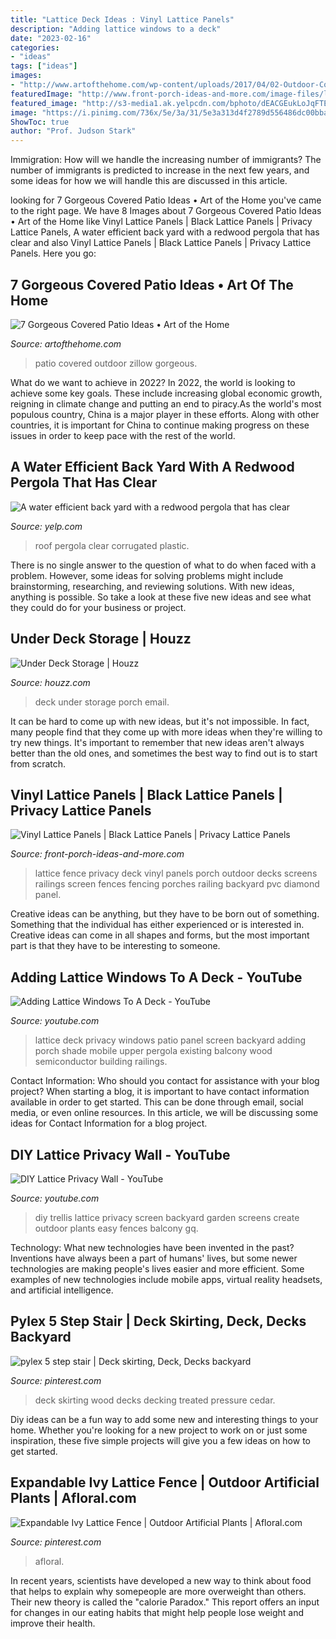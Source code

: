 ```yaml
---
title: "Lattice Deck Ideas : Vinyl Lattice Panels"
description: "Adding lattice windows to a deck"
date: "2023-02-16"
categories:
- "ideas"
tags: ["ideas"]
images:
- "http://www.artofthehome.com/wp-content/uploads/2017/04/02-Outdoor-Covered-Patio-Ideas.jpg"
featuredImage: "http://www.front-porch-ideas-and-more.com/image-files/lattice-deck-railings-5.jpg"
featured_image: "http://s3-media1.ak.yelpcdn.com/bphoto/dEACGEukLoJqFTEil13wPw/o.jpg"
image: "https://i.pinimg.com/736x/5e/3a/31/5e3a313d4f2789d556486dc00bba3ae0--deck-skirting-decks.jpg"
ShowToc: true
author: "Prof. Judson Stark"
---
```



Immigration: How will we handle the increasing number of immigrants?
The number of immigrants is predicted to increase in the next few years, and some ideas for how we will handle this are discussed in this article.

	

		
looking for 7 Gorgeous Covered Patio Ideas • Art of the Home you've came to the right page. We have 8 Images about 7 Gorgeous Covered Patio Ideas • Art of the Home like Vinyl Lattice Panels | Black Lattice Panels | Privacy Lattice Panels, A water efficient back yard with a redwood pergola that has clear and also Vinyl Lattice Panels | Black Lattice Panels | Privacy Lattice Panels. Here you go:
		
    
## 7 Gorgeous Covered Patio Ideas • Art Of The Home

<img loading=lazy src="http://www.artofthehome.com/wp-content/uploads/2017/04/02-Outdoor-Covered-Patio-Ideas.jpg" onerror="this.onerror=null;this.src='https://tse4.mm.bing.net/th?id=OIP.SdXMi1I9a_JcB2e-G7aUiwHaLB&amp;pid=15.1';" alt="7 Gorgeous Covered Patio Ideas • Art of the Home">

_Source: artofthehome.com_

>patio covered outdoor zillow gorgeous. 

	

What do we want to achieve in 2022?
In 2022, the world is looking to achieve some key goals. These include increasing global economic growth, reigning in climate change and putting an end to piracy.As the world's most populous country, China is a major player in these efforts. Along with other countries, it is important for China to continue making progress on these issues in order to keep pace with the rest of the world.

    
## A Water Efficient Back Yard With A Redwood Pergola That Has Clear

<img loading=lazy src="http://s3-media1.ak.yelpcdn.com/bphoto/dEACGEukLoJqFTEil13wPw/o.jpg" onerror="this.onerror=null;this.src='https://tse3.mm.bing.net/th?id=OIP.J-QzDuMj0S8F3AjDTKJVegHaFj&amp;pid=15.1';" alt="A water efficient back yard with a redwood pergola that has clear">

_Source: yelp.com_

>roof pergola clear corrugated plastic. 

	

There is no single answer to the question of what to do when faced with a problem. However, some ideas for solving problems might include brainstorming, researching, and reviewing solutions. With new ideas, anything is possible. So take a look at these five new ideas and see what they could do for your business or project.

    
## Under Deck Storage | Houzz

<img loading=lazy src="https://st.hzcdn.com/fimgs/048144720f47f0e0_4201-w500-h666-b0-p0--traditional-porch.jpg" onerror="this.onerror=null;this.src='https://tse2.mm.bing.net/th?id=OIP.8qXYGYydnyLJQHTK7-7U_wHaJ3&amp;pid=15.1';" alt="Under Deck Storage | Houzz">

_Source: houzz.com_

>deck under storage porch email. 

	

It can be hard to come up with new ideas, but it's not impossible. In fact, many people find that they come up with more ideas when they're willing to try new things. It's important to remember that new ideas aren't always better than the old ones, and sometimes the best way to find out is to start from scratch.

    
## Vinyl Lattice Panels | Black Lattice Panels | Privacy Lattice Panels

<img loading=lazy src="http://www.front-porch-ideas-and-more.com/image-files/lattice-deck-railings-5.jpg" onerror="this.onerror=null;this.src='https://tse4.mm.bing.net/th?id=OIP.dAcaQbvQQm9P4MKuzSQrhgHaFi&amp;pid=15.1';" alt="Vinyl Lattice Panels | Black Lattice Panels | Privacy Lattice Panels">

_Source: front-porch-ideas-and-more.com_

>lattice fence privacy deck vinyl panels porch outdoor decks screens railings screen fences fencing porches railing backyard pvc diamond panel. 

	

Creative ideas can be anything, but they have to be born out of something. Something that the individual has either experienced or is interested in. Creative ideas can come in all shapes and forms, but the most important part is that they have to be interesting to someone.

    
## Adding Lattice Windows To A Deck - YouTube

<img loading=lazy src="https://i.ytimg.com/vi/0TK8bbyKfts/hqdefault.jpg" onerror="this.onerror=null;this.src='https://tse4.mm.bing.net/th?id=OIP.A7lMSnov4zadnI2_XqOyoAHaFj&amp;pid=15.1';" alt="Adding Lattice Windows To A Deck - YouTube">

_Source: youtube.com_

>lattice deck privacy windows patio panel screen backyard adding porch shade mobile upper pergola existing balcony wood semiconductor building railings. 

	

Contact Information: Who should you contact for assistance with your blog project?
When starting a blog, it is important to have contact information available in order to get started. This can be done through email, social media, or even online resources. In this article, we will be discussing some ideas for Contact Information for a blog project.

    
## DIY Lattice Privacy Wall - YouTube

<img loading=lazy src="https://i.ytimg.com/vi/c-vPxMpoJ_c/hqdefault.jpg" onerror="this.onerror=null;this.src='https://tse3.mm.bing.net/th?id=OIP.9tgI2dGMKTKWbZ-I7GR-8wHaFj&amp;pid=15.1';" alt="DIY Lattice Privacy Wall - YouTube">

_Source: youtube.com_

>diy trellis lattice privacy screen backyard garden screens create outdoor plants easy fences balcony gq. 

	

Technology: What new technologies have been invented in the past?
Inventions have always been a part of humans' lives, but some newer technologies are making people's lives easier and more efficient. Some examples of new technologies include mobile apps, virtual reality headsets, and artificial intelligence.

    
## Pylex 5 Step Stair | Deck Skirting, Deck, Decks Backyard

<img loading=lazy src="https://i.pinimg.com/736x/5e/3a/31/5e3a313d4f2789d556486dc00bba3ae0--deck-skirting-decks.jpg" onerror="this.onerror=null;this.src='https://tse2.mm.bing.net/th?id=OIP.nMlKWBdPtIz0yTz0I26GsQHaDi&amp;pid=15.1';" alt="pylex 5 step stair | Deck skirting, Deck, Decks backyard">

_Source: pinterest.com_

>deck skirting wood decks decking treated pressure cedar. 

	

Diy ideas can be a fun way to add some new and interesting things to your home. Whether you're looking for a new project to work on or just some inspiration, these five simple projects will give you a few ideas on how to get started.

    
## Expandable Ivy Lattice Fence | Outdoor Artificial Plants | Afloral.com

<img loading=lazy src="https://i.pinimg.com/736x/28/42/a0/2842a0857212192087ef552e893bf2ac.jpg" onerror="this.onerror=null;this.src='https://tse1.mm.bing.net/th?id=OIP.QetETEb2YxVmdbZB7j4pUwHaKX&amp;pid=15.1';" alt="Expandable Ivy Lattice Fence | Outdoor Artificial Plants | Afloral.com">

_Source: pinterest.com_

>afloral. 

	

In recent years, scientists have developed a new way to think about food that helps to explain why somepeople are more overweight than others. Their new theory is called the "calorie Paradox." This report offers an input for changes in our eating habits that might help people lose weight and improve their health.


